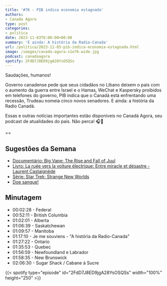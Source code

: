 ```yaml
---
title: '#76 - PIB indica economia estagnada'
authors:
- Canada Agora
type: post
categories:
- politica
date: 2023-11-03T0:00:00+00:00
summary: 'E ainda: A história da Radio-Canada'
url: /politica/2023-11-03-pib-indica-economia-estagnada.html
image: /images/canada-agora-s1e76-wide.jpg
podcast: canadaagora
spotify: 2FdD7J8ED9jgA28YsOSQSs
---
```


Saudações, humanos!

Governo canadense pede que seus cidadãos no Líbano deixem o país com o aumento da guerra entre Israel e o Hamas, WeChat e Kaspersky proibidos em telefones do governo, PIB indica que o Canadá está enfrentando uma recessão, Trudeau nomeia cinco novos senadores. E ainda: a história da Radio Canadá.

Essas e outras notícias importantes estão disponíveis no Canadá Agora, seu podcast de atualidades do país. Não perca! 🎧📰

==

## Sugestões da Semana
- [Documentário: Big Vape: The Rise and Fall of Juul](https://www.imdb.com/title/tt14081634/)
- [Livro: La ruée vers la voiture électrique: Entre miracle et désastre - Laurent Castaignède](https://ici.radio-canada.ca/nouvelle/2022431/voiture-electrique-ecoblanchiment-pollution-castaignede)
- [Série: Star Trek: Strange New Worlds](https://www.imdb.com/title/tt12327578/)
- [Doe sangue!](https://blood.ca)

## Minutagem

- 00:02:28 - Federal
- 00:52:11 - British Columbia
- 01:02:01 - Alberta
- 01:06:39 - Saskatchewan
- 01:09:57 - Manitoba
- 01:17:10 - Je me souviens - "A história da Radio-Canada"
- 01:27:22 - Ontario
- 01:35:53 - Quebec
- 01:56:59 - Newfoundland e Labrador
- 01:58:35 - New Brunswick
- 02:06:30 - Sugar Shack / Cabane à Sucre

{{< spotify type="episode" id="2FdD7J8ED9jgA28YsOSQSs" width="100%" height="250" >}}
